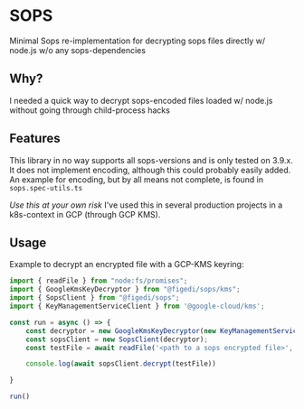 # SOPS

Minimal Sops re-implementation for decrypting sops files directly w/ node.js w/o any sops-dependencies

## Why?
I needed a quick way to decrypt sops-encoded files loaded w/ node.js without going through child-process hacks

## Features

This library in no way supports all sops-versions and is only tested on 3.9.x. It does not implement encoding, although this could probably easily added. An example for encoding, but by all means not complete, is found in `sops.spec-utils.ts`

*Use this at your own risk*
I've used this in several production projects in a k8s-context in GCP (through GCP KMS).

## Usage

Example to decrypt an encrypted file with a GCP-KMS keyring:
```typescript
import { readFile } from "node:fs/promises";
import { GoogleKmsKeyDecryptor } from "@figedi/sops/kms";
import { SopsClient } from "@figedi/sops";
import { KeyManagementServiceClient } from '@google-cloud/kms';

const run = async () => {
    const decryptor = new GoogleKmsKeyDecryptor(new KeyManagementServiceClient({ projectId: '<your gcp project id>', keyFilename: '<path to a service-account.json>' }));
    const sopsClient = new SopsClient(decryptor);
    const testFile = await readFile('<path to a sops encrypted file>', { encoding: 'utf-8'})

    console.log(await sopsClient.decrypt(testFile))

}

run()

```

